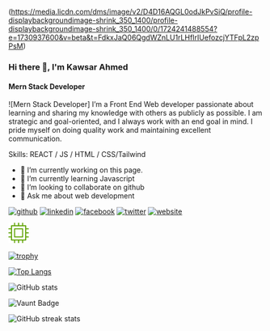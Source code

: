 (https://media.licdn.com/dms/image/v2/D4D16AQGL0odJkPvSiQ/profile-displaybackgroundimage-shrink_350_1400/profile-displaybackgroundimage-shrink_350_1400/0/1724241488554?e=1730937600&v=beta&t=FdkxJaQ06QgdWZnLU1rLHfIrIUefozcjYTFpL2zpPsM)


### Hi there 👋, I'm Kawsar Ahmed
#### Mern Stack Developer
![Mern Stack Developer]
I’m a Front End Web developer passionate about learning and sharing my knowledge with others as publicly as possible. I am strategic and goal-oriented, and I always work with an end goal in mind.  I pride myself on doing quality work and maintaining excellent communication.

Skills: REACT / JS / HTML / CSS/Tailwind

- 🔭 I’m currently working on this page. 
- 🌱 I’m currently learning Javascript 
- 👯 I’m looking to collaborate on github 
- 💬 Ask me about web development 


[<img src='https://cdn.jsdelivr.net/npm/simple-icons@3.0.1/icons/github.svg' alt='github' height='40'>](https://github.com/Muhammad-Kawsar)  [<img src='https://cdn.jsdelivr.net/npm/simple-icons@3.0.1/icons/linkedin.svg' alt='linkedin' height='40'>](https://www.linkedin.com/in/in/kawsar-ahmed/)  [<img src='https://cdn.jsdelivr.net/npm/simple-icons@3.0.1/icons/facebook.svg' alt='facebook' height='40'>](https://www.facebook.com/https://www.facebook.com/usernamekawsarahmed)  [<img src='https://cdn.jsdelivr.net/npm/simple-icons@3.0.1/icons/twitter.svg' alt='twitter' height='40'>](https://twitter.com/@kawsar_4694)  [<img src='https://cdn.jsdelivr.net/npm/simple-icons@3.0.1/icons/icloud.svg' alt='website' height='40'>](devmuhammad.com)  

<a href='https://docs.github.com/en/developers'><img src='https://raw.githubusercontent.com/acervenky/animated-github-badges/master/assets/devbadge.gif' width='40' height='40'></a> 

[![trophy](https://github-profile-trophy.vercel.app/?username=Muhammad-Kawsar)](https://github.com/ryo-ma/github-profile-trophy)

[![Top Langs](https://github-readme-stats.vercel.app/api/top-langs/?username=Muhammad-Kawsar)](https://github.com/anuraghazra/github-readme-stats)

![GitHub stats](https://github-readme-stats.vercel.app/api?username=Muhammad-Kawsar&show_icons=true&count_private=true)  

![Vaunt Badge](https://api.vaunt.dev/v1/github/entities/Muhammad-Kawsar/contributions?format=svg&private=true)  

![GitHub streak stats](https://streak-stats.demolab.com/?user=Muhammad-Kawsar)  

